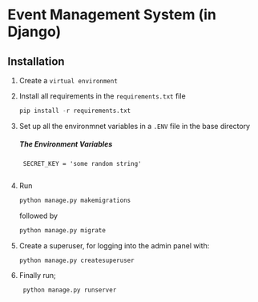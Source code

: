 # Event Management System (in Django)

## Installation

1) Create a ```virtual environment``` 
2) Install all requirements in the ```requirements.txt``` file
   
   ```python
   pip install -r requirements.txt
   ```
3) Set up all the environmnet variables in a ```.ENV``` file in the base directory
   ##### The Environment Variables

   ```
    SECRET_KEY = 'some random string'
    
    ```

4) Run 
    ```python 
    python manage.py makemigrations
    ```
    followed by 
    ```python 
    python manage.py migrate
    ```
5) Create a superuser, for logging into the admin panel with: 
   ```python
   python manage.py createsuperuser
   ```
6) Finally run; 
   ```python
    python manage.py runserver
    ```